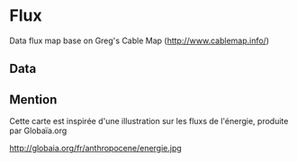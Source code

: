 # Flux

Data flux map base on Greg's Cable Map (http://www.cablemap.info/)

## Data

## Mention

Cette carte est inspirée d'une illustration sur les fluxs de l'énergie, produite par Globaïa.org 

http://globaia.org/fr/anthropocene/energie.jpg




